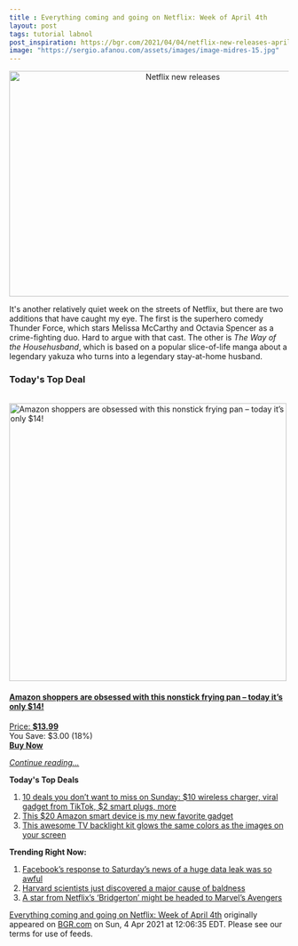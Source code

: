 ```yaml
---
title : Everything coming and going on Netflix: Week of April 4th
layout: post
tags: tutorial labnol
post_inspiration: https://bgr.com/2021/04/04/netflix-new-releases-april-4-2021-shows-movies/
image: "https://sergio.afanou.com/assets/images/image-midres-15.jpg"
---
```


<center><a href="https://bgr.com/2021/04/04/netflix-new-releases-april-4-2021-shows-movies/" class="bgr-rss-featured-image bgr-rss-test-class"><img loading="lazy" width="610" height="406" src="https://bgr.com/wp-content/uploads/2021/04/Thunder-Force.jpg?quality=70&amp;strip=all&amp;w=610" class="attachment-feed_normal size-feed_normal wp-post-image" alt="Netflix new releases" loading="lazy" srcset="https://bgr.com/wp-content/uploads/2021/04/Thunder-Force.jpg 1600w, https://bgr.com/wp-content/uploads/2021/04/Thunder-Force.jpg?resize=150,100 150w, https://bgr.com/wp-content/uploads/2021/04/Thunder-Force.jpg?resize=300,200 300w, https://bgr.com/wp-content/uploads/2021/04/Thunder-Force.jpg?resize=768,512 768w, https://bgr.com/wp-content/uploads/2021/04/Thunder-Force.jpg?resize=1024,682 1024w, https://bgr.com/wp-content/uploads/2021/04/Thunder-Force.jpg?resize=1536,1023 1536w, https://bgr.com/wp-content/uploads/2021/04/Thunder-Force.jpg?resize=610,406 610w, https://bgr.com/wp-content/uploads/2021/04/Thunder-Force.jpg?resize=685,456 685w, https://bgr.com/wp-content/uploads/2021/04/Thunder-Force.jpg?resize=664,442 664w, https://bgr.com/wp-content/uploads/2021/04/Thunder-Force.jpg?resize=252,168 252w, https://bgr.com/wp-content/uploads/2021/04/Thunder-Force.jpg?resize=1200,800 1200w, https://bgr.com/wp-content/uploads/2021/04/Thunder-Force.jpg?resize=782,521 782w, https://bgr.com/wp-content/uploads/2021/04/Thunder-Force.jpg?resize=827,551 827w, https://bgr.com/wp-content/uploads/2021/04/Thunder-Force.jpg?resize=870,580 870w, https://bgr.com/wp-content/uploads/2021/04/Thunder-Force.jpg?resize=191,127 191w, https://bgr.com/wp-content/uploads/2021/04/Thunder-Force.jpg?resize=166,110 166w, https://bgr.com/wp-content/uploads/2021/04/Thunder-Force.jpg?resize=800,533 800w, https://bgr.com/wp-content/uploads/2021/04/Thunder-Force.jpg?resize=220,147 220w" sizes="(max-width: 610px) 100vw, 610px" title="Netflix new releases" /></a></center><p>It's another relatively quiet week on the streets of Netflix, but there are two additions that have caught my eye. The first is the superhero comedy Thunder Force, which stars Melissa McCarthy and Octavia Spencer as a crime-fighting duo. Hard to argue with that cast. The other is <em>The Way of the Househusband</em>, which is based on a popular slice-of-life manga about a legendary yakuza who turns into a legendary stay-at-home husband.</p>
<h3>Today's Top Deal</h3>
<p><a href="https://www.amazon.com/Carote-Stone-Derived-Non-Stick-Switzerland-Including/dp/B0732NXYNS?tag=b0c55topdeals-20"><br><img height="500px" width="500px" src="https://m.media-amazon.com/images/I/41WpDGJAThL.jpg" alt="Amazon shoppers are obsessed with this nonstick frying pan &ndash; today it&rsquo;s only $14!"><br></a></p>
<h4><a href="https://www.amazon.com/Carote-Stone-Derived-Non-Stick-Switzerland-Including/dp/B0732NXYNS?tag=b0c55rss-20">Amazon shoppers are obsessed with this nonstick frying pan &ndash; today it&rsquo;s only $14!</a></h4>
<p><a href="https://www.amazon.com/Carote-Stone-Derived-Non-Stick-Switzerland-Including/dp/B0732NXYNS?tag=b0c55rss-20">Price: <strong>$13.99</strong></a><br><span>You Save: $3.00 (18%)</span><br><strong><a href="https://www.amazon.com/Carote-Stone-Derived-Non-Stick-Switzerland-Including/dp/B0732NXYNS?tag=b0c55rss-20">Buy Now</a></strong></p>
<p><a href="https://bgr.com/2021/04/04/netflix-new-releases-april-4-2021-shows-movies/" class="more-link"><em>Continue reading...</em></a></p>

<p><strong>Today's Top Deals</strong></p>
<ol>
<li><a href="https://bgr.com/2021/04/04/amazon-deals-of-the-day-on-apr-4-2021/?utm_source=rss&#038;utm_campaign=topdeals">10 deals you don&#8217;t want to miss on Sunday: $10 wireless charger, viral gadget from TikTok, $2 smart plugs, more</a></li>
<li><a href="https://bgr.com/2021/04/02/best-amazon-devices-dash-smart-shelf-deals/?utm_source=rss&#038;utm_campaign=topdeals">This $20 Amazon smart device is my new favorite gadget</a></li>
<li><a href="https://bgr.com/2019/09/26/tv-backlight-kit-on-amazon-ambilight/?utm_source=rss&#038;utm_campaign=topdeals">This awesome TV backlight kit glows the same colors as the images on your screen</a></li>
</ol>

<p><strong>Trending Right Now:</strong></p>
<ol>
<li><a href="https://bgr.com/2021/04/03/facebook-data-leak-533-million-user-records-leaked-online/">Facebook’s response to Saturday’s news of a huge data leak was so awful</a></li>
<li><a href="https://bgr.com/2021/04/03/hair-loss-cure-mice-study/">Harvard scientists just discovered a major cause of baldness</a></li>
<li><a href="https://bgr.com/2021/04/04/marvel-movies-rumors-black-panther-2-rege-jean-page-bridgerton/">A star from Netflix&#8217;s &#8216;Bridgerton&#8217; might be headed to Marvel&#8217;s Avengers</a></li>
</ol>
<p><a href="https://bgr.com/2021/04/04/netflix-new-releases-april-4-2021-shows-movies/">Everything coming and going on Netflix: Week of April 4th</a> originally appeared on <a href="http://bgr.com">BGR.com</a> on Sun, 4 Apr 2021 at 12:06:35 EDT. Please see our terms for use of feeds.</p>